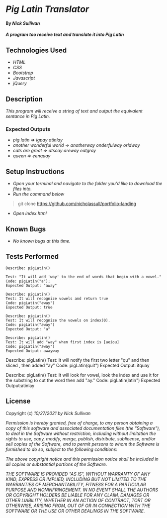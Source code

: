# _Pig Latin Translator_

#### By _**Nick Sullivan**_

#### _A program too receive text and translate it into Pig Latin_

## Technologies Used

* _HTML_
* _CSS_
* _Bootstrap_
* _Javascript_
* _jQuery_

## Description

_This program will receive a string of text and output the equivalent sentance in Pig Latin._

### Expected Outputs
* _pig latin => igpay atinlay_
* _another wonderful world => anotherway onderfulway orldway_
* _cats are great => atscay areway eatgray_
* _queen => eenquay_

## Setup Instructions

* _Open your terminal and navigate to the folder you'd like to download the files into._
* _Run the command below_
> git clone https://github.com/nicholassull/portfolio-landing
* _Open index.html_


## Known Bugs

* _No known bugs at this time._

## Tests Performed
```
Describe: pigLatin()

Test: "It will add 'way' to the end of words that begin with a vowel."
Code: pigLatin("a");
Expected Output: "away"
```
```
Describe: pigLatin()
Test: It will recognize vowels and return true
Code: pigLatin("away")
Expected Output: true
```
```
Describe: pigLatin()
Test: It will recognize the vowels on index(0).
Code: pigLatin("away")
Expected Output: "a"
```
```
Describe: pigLatin()
Test: It will add "way" when first index is [aeiou] 
Code: pigLatin("away")
Expected Output: awayway
```
Describe: pigLatin()
Test: It will notify the first two letter "qu" and then sliced , then added "ay"
Code: pigLatin(quit")
Expected Output: itquay

Describe: pigLatin()
Test: It will look for vowel, look the index and use it for the substring to cut the word then add "ay." 
Code: pigLatin(latin")
Expected Output:atinlay 

 

## License

Copyright (c) _10/27/2021_ _by Nick Sullivan_


_Permission is hereby granted, free of charge, to any person obtaining a copy of this software and associated documentation files (the "Software"), to deal in the Software without restriction, including without limitation the rights to use, copy, modify, merge, publish, distribute, sublicense, and/or sell copies of the Software, and to permit persons to whom the Software is furnished to do so, subject to the following conditions:_

_The above copyright notice and this permission notice shall be included in all copies or substantial portions of the Software._

_THE SOFTWARE IS PROVIDED "AS IS", WITHOUT WARRANTY OF ANY KIND, EXPRESS OR IMPLIED, INCLUDING BUT NOT LIMITED TO THE WARRANTIES OF MERCHANTABILITY, FITNESS FOR A PARTICULAR PURPOSE AND NONINFRINGEMENT. IN NO EVENT SHALL THE AUTHORS OR COPYRIGHT HOLDERS BE LIABLE FOR ANY CLAIM, DAMAGES OR OTHER LIABILITY, WHETHER IN AN ACTION OF CONTRACT, TORT OR OTHERWISE, ARISING FROM, OUT OF OR IN CONNECTION WITH THE SOFTWARE OR THE USE OR OTHER DEALINGS IN THE SOFTWARE._
